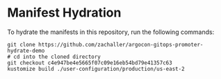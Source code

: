 # Manifest Hydration

To hydrate the manifests in this repository, run the following commands:

```shell
git clone https://github.com/zachaller/argocon-gitops-promoter-hydrate-demo
# cd into the cloned directory
git checkout c4e947be4e5665f07c09e16eb54bd79e41357c63
kustomize build ./user-configuration/production/us-east-2
```
